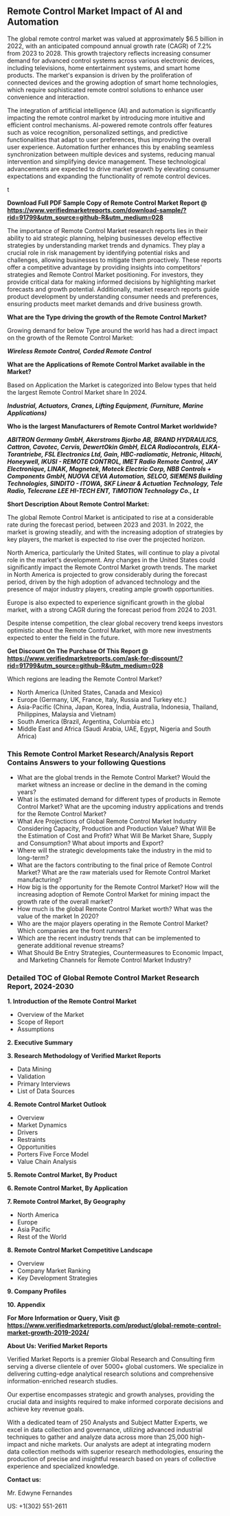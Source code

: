 <h2>Remote Control Market Impact of AI and Automation</h2><p>The global remote control market was valued at approximately $6.5 billion in 2022, with an anticipated compound annual growth rate (CAGR) of 7.2% from 2023 to 2028. This growth trajectory reflects increasing consumer demand for advanced control systems across various electronic devices, including televisions, home entertainment systems, and smart home products. The market's expansion is driven by the proliferation of connected devices and the growing adoption of smart home technologies, which require sophisticated remote control solutions to enhance user convenience and interaction.</p><p>The integration of artificial intelligence (AI) and automation is significantly impacting the remote control market by introducing more intuitive and efficient control mechanisms. AI-powered remote controls offer features such as voice recognition, personalized settings, and predictive functionalities that adapt to user preferences, thus improving the overall user experience. Automation further enhances this by enabling seamless synchronization between multiple devices and systems, reducing manual intervention and simplifying device management. These technological advancements are expected to drive market growth by elevating consumer expectations and expanding the functionality of remote control devices.</p>t</p><p id="" class=""><strong>Download Full PDF Sample Copy of Remote Control Market Report @ <a href="https://www.verifiedmarketreports.com/download-sample/?rid=91799&utm_source=github-R&utm_medium=028" target="_blank">https://www.verifiedmarketreports.com/download-sample/?rid=91799&utm_source=github-R&utm_medium=028</a></strong></p><p>The importance of&nbsp;Remote Control Market research reports lies in their ability to aid strategic planning, helping businesses develop effective strategies by understanding market trends and dynamics. They play a crucial role in risk management by identifying potential risks and challenges, allowing businesses to mitigate them proactively. These reports offer a competitive advantage by providing insights into competitors' strategies and Remote Control Market positioning. For investors, they provide critical data for making informed decisions by highlighting market forecasts and growth potential. Additionally, market research reports guide product development by understanding consumer needs and preferences, ensuring products meet market demands and drive business growth.</p><p><strong>What are the&nbsp;Type driving the growth of the Remote Control Market?</strong></p><p id="" class="">Growing demand for below Type around the world has had a direct impact on the growth of the Remote Control Market:</p><em><strong>Wireless Remote Control, Corded Remote Control</strong></em></p><strong>What are the&nbsp;Applications&nbsp;of Remote Control Market available in the Market?</strong></p><p id="" class="">Based on Application the Market is categorized into Below types that held the largest Remote Control Market share In 2024.</p><em><strong>Industrial, Actuators, Cranes, Lifting Equipment, (Furniture, Marine Applications)</strong></em></p><strong>Who is the largest Manufacturers of Remote Control Market worldwide?</strong></p><p><em><strong>ABITRON Germany GmbH, Akerstroms Bjorbo AB, BRAND HYDRAULICS, Cattron, Cavotec, Cervis, DewertOkin GmbH, ELCA Radiocontrols, ELKA-Torantriebe, FSL Electronics Ltd, Gain, HBC-radiomatic, Hetronic, Hitachi, Honeywell, IKUSI - REMOTE CONTROL, IMET Radio Remote Control, JAY Electronique, LINAK, Magnetek, Moteck Electric Corp, NBB Controls + Components GmbH, NUOVA CEVA Automation, SELCO, SIEMENS Building Technologies, SINDITO - ITOWA, SKF Linear & Actuation Technology, Tele Radio, Telecrane LEE HI-TECH ENT, TiMOTION Technology Co., Lt</strong></em></p><p id="" class=""><strong>Short Description About Remote Control Market:</strong></p><p>The global Remote Control Market is anticipated to rise at a considerable rate during the forecast period, between 2023 and 2031. In 2022, the market is growing steadily, and with the increasing adoption of strategies by key players, the market is expected to rise over the projected horizon.</p><p>North America, particularly the United States, will continue to play a pivotal role in the market's development. Any changes in the United States could significantly impact the Remote Control Market growth trends. The market in North America is projected to grow considerably during the forecast period, driven by the high adoption of advanced technology and the presence of major industry players, creating ample growth opportunities.</p><p>Europe is also expected to experience significant growth in the global market, with a strong CAGR during the forecast period from 2024 to 2031.</p><p>Despite intense competition, the clear global recovery trend keeps investors optimistic about the Remote Control Market, with more new investments expected to enter the field in the future.</p><p id="" class=""><strong>Get Discount On The Purchase Of This Report @ <a href="https://www.verifiedmarketreports.com/ask-for-discount/?rid=91799&utm_source=github-R&utm_medium=028" target="_blank">https://www.verifiedmarketreports.com/ask-for-discount/?rid=91799&utm_source=github-R&utm_medium=028</a></strong></p>Which regions are leading the Remote Control Market?</p><ul><li>North America (United States, Canada and Mexico)</li><li>Europe (Germany, UK, France, Italy, Russia and Turkey etc.)</li><li>Asia-Pacific (China, Japan, Korea, India, Australia, Indonesia, Thailand, Philippines, Malaysia and Vietnam)</li><li>South America (Brazil, Argentina, Columbia etc.)</li><li>Middle East and Africa (Saudi Arabia, UAE, Egypt, Nigeria and South Africa)</li></ul><h3 id="" class="">This Remote Control Market Research/Analysis Report Contains Answers to your following Questions</h3><ul><li>What are the global trends in the Remote Control Market? Would the market witness an increase or decline in the demand in the coming years?</li><li>What is the estimated demand for different types of products in Remote Control Market? What are the upcoming industry applications and trends for the Remote Control Market?</li><li>What Are Projections of Global Remote Control Market Industry Considering Capacity, Production and Production Value? What Will Be the Estimation of Cost and Profit? What Will Be Market Share, Supply and Consumption? What about imports and Export?</li><li>Where will the strategic developments take the industry in the mid to long-term?</li><li>What are the factors contributing to the final price of Remote Control Market? What are the raw materials used for Remote Control Market manufacturing?</li><li>How big is the opportunity for the Remote Control Market? How will the increasing adoption of Remote Control Market for mining impact the growth rate of the overall market?</li><li>How much is the global Remote Control Market worth? What was the value of the market In 2020?</li><li>Who are the major players operating in the Remote Control Market? Which companies are the front runners?</li><li>Which are the recent industry trends that can be implemented to generate additional revenue streams?</li><li>What Should Be Entry Strategies, Countermeasures to Economic Impact, and Marketing Channels for Remote Control Market Industry?</li></ul><h3 id="" class="">Detailed TOC of Global Remote Control Market Research Report, 2024-2030</h3><p id="" class=""><strong>1. Introduction of the Remote Control Market</strong></p><ul><li>Overview of the Market</li><li>Scope of Report</li><li>Assumptions</li></ul><p id="" class=""><strong>2. Executive Summary</strong></p><p id="" class=""><strong>3. Research Methodology of Verified Market Reports</strong></p><ul><li>Data Mining</li><li>Validation</li><li>Primary Interviews</li><li>List of Data Sources</li></ul><p id="" class=""><strong>4. Remote Control Market Outlook</strong></p><ul><li>Overview</li><li>Market Dynamics</li><li>Drivers</li><li>Restraints</li><li>Opportunities</li><li>Porters Five Force Model</li><li>Value Chain Analysis</li></ul><p id="" class=""><strong>5. Remote Control Market, By Product</strong></p><p id="" class=""><strong>6. Remote Control Market, By Application</strong></p><p id="" class=""><strong>7. Remote Control Market, By Geography</strong></p><ul><li>North America</li><li>Europe</li><li>Asia Pacific</li><li>Rest of the World</li></ul><p id="" class=""><strong>8. Remote Control Market Competitive Landscape</strong></p><ul><li>Overview</li><li>Company Market Ranking</li><li>Key Development Strategies</li></ul><p id="" class=""><strong>9. Company Profiles</strong></p><p id="" class=""><strong>10. Appendix</strong></p><p id="" class=""><strong>For More Information or Query, Visit @ <a href="https://www.verifiedmarketreports.com/product/global-remote-control-market-growth-2019-2024/" target="_blank">https://www.verifiedmarketreports.com/product/global-remote-control-market-growth-2019-2024/</a></strong></p><p id="" class=""><strong>About Us: Verified Market Reports</strong></p><p id="" class="">Verified Market Reports is a premier Global Research and Consulting firm serving a diverse clientele of over 5000+ global customers. We specialize in delivering cutting-edge analytical research solutions and comprehensive information-enriched research studies.</p><p id="" class="">Our expertise encompasses strategic and growth analyses, providing the crucial data and insights required to make informed corporate decisions and achieve key revenue goals.</p><p id="" class="">With a dedicated team of 250 Analysts and Subject Matter Experts, we excel in data collection and governance, utilizing advanced industrial techniques to gather and analyze data across more than 25,000 high-impact and niche markets. Our analysts are adept at integrating modern data collection methods with superior research methodologies, ensuring the production of precise and insightful research based on years of collective experience and specialized knowledge.</p><p id="" class=""><strong>Contact us:</strong></p><p id="" class="">Mr. Edwyne Fernandes</p><p id="" class="">US: +1(302) 551-2611</p>